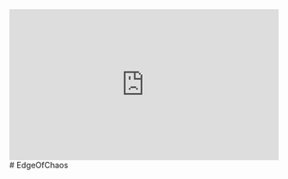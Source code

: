 <div style="width:480px"><iframe allow="fullscreen" frameBorder="0" height="270" src="https://giphy.com/embed/98XnsgOboTjALj8Hli/video" width="480"></iframe></div>
# EdgeOfChaos
